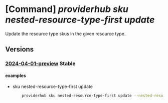 # [Command] _providerhub sku nested-resource-type-first update_

Update the resource type skus in the given resource type.

## Versions

### [2024-04-01-preview](/Resources/mgmt-plane/L3N1YnNjcmlwdGlvbnMve30vcHJvdmlkZXJzL21pY3Jvc29mdC5wcm92aWRlcmh1Yi9wcm92aWRlcnJlZ2lzdHJhdGlvbnMve30vcmVzb3VyY2V0eXBlcmVnaXN0cmF0aW9ucy97fS9yZXNvdXJjZXR5cGVyZWdpc3RyYXRpb25zL3t9L3NrdXMve30=/2024-04-01-preview.xml) **Stable**

<!-- mgmt-plane /subscriptions/{}/providers/microsoft.providerhub/providerregistrations/{}/resourcetyperegistrations/{}/resourcetyperegistrations/{}/skus/{} 2024-04-01-preview -->

#### examples

- sku nested-resource-type-first update
    ```bash
        providerhub sku nested-resource-type-first update --nested-resource-type-first "nestedResourceTypeFirst" --sku-settings [{"name":"freeSku","kind":"Standard","tier":"Tier1"},{"name":"premiumSku","costs":[{"meterId":"xxx"}],"kind":"Premium","tier":"Tier2"}] --provider-namespace "{providerNamespace}" --resource-type "{resourceType}" --sku "{skuName}"
    ```
